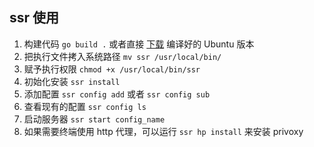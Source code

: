 ## ssr 使用
1. 构建代码 `go build .` 或者直接 [下载](https://dev.tencent.com/u/dongkaipo/p/ssr/git/releases) 编译好的 Ubuntu 版本
2. 把执行文件拷入系统路径 `mv ssr /usr/local/bin/`
3. 赋予执行权限 `chmod +x /usr/local/bin/ssr`
4. 初始化安装 `ssr install`
5. 添加配置 `ssr config add` 或者 `ssr config sub`
6. 查看现有的配置 `ssr config ls`
7. 启动服务器 `ssr start config_name`
8. 如果需要终端使用 http 代理，可以运行 `ssr hp install` 来安装 privoxy
